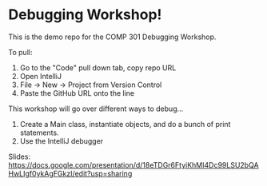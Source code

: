 # Debugging Workshop!

This is the demo repo for the COMP 301 Debugging Workshop.

To pull: 
1) Go to the "Code" pull down tab, copy repo URL
2) Open IntelliJ
3) File -> New -> Project from Version Control
4) Paste the GitHub URL onto the line

This workshop will go over different ways to debug...
1) Create a Main class, instantiate objects, and do a bunch of print statements.
2) Use the IntelliJ debugger

Slides: https://docs.google.com/presentation/d/18eTDGr6FtyiKhMI4Dc99LSU2bQAHwLIgf0ykAgFGkzI/edit?usp=sharing
